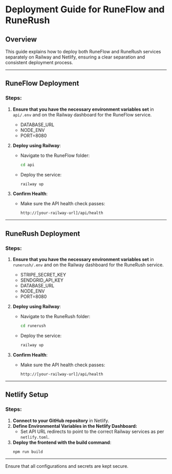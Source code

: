 # Deployment Guide for RuneFlow and RuneRush

## Overview
This guide explains how to deploy both RuneFlow and RuneRush services separately on Railway and Netlify, ensuring a clear separation and consistent deployment process.

---

## RuneFlow Deployment
### Steps:
1. **Ensure that you have the necessary environment variables set** in `api/.env` and on the Railway dashboard for the RuneFlow service.
   - DATABASE_URL
   - NODE_ENV
   - PORT=8080
   
2. **Deploy using Railway**:
   - Navigate to the RuneFlow folder:
     ```bash
     cd api
     ```
   - Deploy the service:
     ```bash
     railway up
     ```

3. **Confirm Health**:
   - Make sure the API health check passes:
     ```
     http://[your-railway-url]/api/health
     ```

---

## RuneRush Deployment
### Steps:
1. **Ensure that you have the necessary environment variables set** in `runerush/.env` and on the Railway dashboard for the RuneRush service.
   - STRIPE_SECRET_KEY
   - SENDGRID_API_KEY
   - DATABASE_URL
   - NODE_ENV
   - PORT=8080

2. **Deploy using Railway**:
   - Navigate to the RuneRush folder:
     ```bash
     cd runerush
     ```
   - Deploy the service:
     ```bash
     railway up
     ```

3. **Confirm Health**:
   - Make sure the API health check passes:
     ```
     http://[your-railway-url]/api/health
     ```

---

## Netlify Setup
### Steps:
1. **Connect to your GitHub repository** in Netlify.
2. **Define Environmental Variables in the Netlify Dashboard:**
   - Set API URL redirects to point to the correct Railway services as per `netlify.toml`.
3. **Deploy the frontend with the build command**:
   ```bash
   npm run build
   ```

---

Ensure that all configurations and secrets are kept secure.

